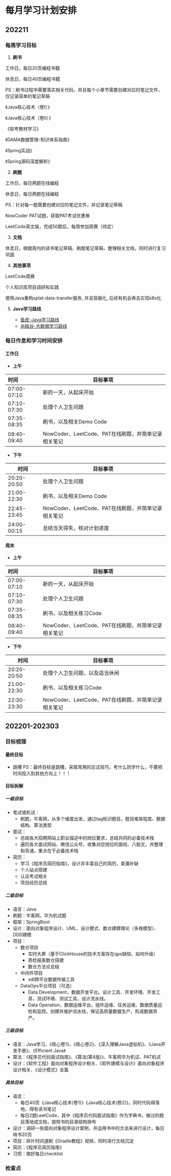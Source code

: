 # 每月学习计划安排



## 202211



### 每周学习目标

1. **刷书**

工作日，每日20页编程书籍

休息日，每日40页编程书籍

PS：刷书过程中需要落实相关代码，并且每个小章节需要创建对应的笔记文件，仅记录简单的笔记草稿



《Java核心技术（卷I）》

《Java核心技术（卷II）》

《软考教材学习》

《DAMA数据管理-知识体系指南》

《Spring实战》

《Spring源码深度解析》



2. **刷题**

工作日，每日两题在线编程

休息日，每日两题在线编程

PS：针对每一题需要创建对应的笔记文件，并记录笔记草稿



NowCoder PAT试题，获取PAT考试优惠券

LeetCode英文版，完成50题后，每周参加周赛（待定）



3. **文档**

休息日，根据周内的读书笔记草稿、刷题笔记草稿，整理相关文档，同时进行复习巩固



4. **其他事项**

LeetCode周赛

个人知识库项目调研和实践

使用Java重构xplat-data-transfer服务, 并且容器化, 后续有机会再去实现k8s化



5. **Java学习路线**

	- [鱼皮-Java学习路线](https://gitee.com/liyupi/code-roadmap/blob/main/docs/roadmap/Java%E5%AD%A6%E4%B9%A0%E8%B7%AF%E7%BA%BF.md#java-%E5%AD%A6%E4%B9%A0%E8%B7%AF%E7%BA%BF)
	- [尚硅谷-大数据学习路线](http://www.atguigu.com/bigdata_video.shtml)



### 每日作息和学习时间安排

#### 工作日

- **上午**

| 时间        | 目标事项                                            |
| :---------- | --------------------------------------------------- |
| 07:00-07:10 | 新的一天，从起床开始                                |
| 07:10-07:30 | 处理个人卫生问题                                    |
| 07:35-08:35 | 刷书，以及相关Demo Code                             |
| 08:40-09:40 | NowCoder、LeetCode、PAT在线刷题，并简单记录相关笔记 |



- **下午**

| 时间        | 目标事项                                            |
| ----------- | --------------------------------------------------- |
| 20:20-20:50 | 处理个人卫生问题                                    |
| 21:00-22:30 | 刷书，以及相关Demo Code                             |
| 22:45-23:45 | NowCoder、LeetCode、PAT在线刷题，并简单记录相关笔记 |
| 24:00-00:15 | 总结当天得失，核对计划进度                          |



#### 周末

- **上午**

| 时间        | 目标事项                                            |
| :---------- | --------------------------------------------------- |
| 07:00-07:10 | 新的一天，从起床开始                                |
| 07:10-07:30 | 处理个人卫生问题                                    |
| 07:35-08:35 | 刷书，以及相关练习Code                              |
| 08:40-09:40 | NowCoder、LeetCode、PAT在线刷题，并简单记录相关笔记 |



- **下午**

| 时间        | 目标事项                                            |
| ----------- | --------------------------------------------------- |
| 20:20-20:50 | 处理个人卫生问题，以及适当休闲                      |
| 21:00-22:30 | 刷书，以及相关练习Code                              |
| 22:30-23:30 | NowCoder、LeetCode、PAT在线刷题，并简单记录相关笔记 |





## 202201-202303

### 目标梳理

#### 最终目标

- 跳槽
PS：最终目标是跳槽，采取常用的应试技巧，考什么则学什么，不要把时间投入到其他方向上！！！

#### 目标拆解

##### 一级目标

- 笔试或机试：
	- 刷题，牛客网，从多个维度出发，通过tag标识题目，题目难易程度、数据结构、算法类型
- 面试：
	- 总结各大招聘网站上职业描述中的岗位要求，总结共同的必备技术栈
	- 遍历各大面试网站、微信公众号，收集对应岗位的面经、八股文，并整理和背诵，重点在于必备技术栈
- 简历：
	- 学习《程序员简历指南》，设计并丰富自己的简历，查漏补缺
	- 个人站点搭建
	- 认证考试相关
	- 项目经历总结


##### 二级目标

- 语言：Java
- 刷题：牛客网，华为机试题
- 框架：SpringBoot
- 设计：面向对象程序设计、UML、设计模式、数仓建模理论（多维模型）、DDD建模
- 项目：
	- 数仓项目
		- 实时大屏（基于ClickHouse的技术方案存在qps缺陷、如何升级）
		- 质检报表数仓搭建
		- 数仓方法论总结
	- 中间件项目
		- xdt跨平台数据传输工具
	- DataOps平台项目（可选）
		- Data Development，数据开发平台。设计工具、开发环境、开发工具、测试环境、测试工具。设计流水线。
		- Data Operation，数据运维平台。组件运维、任务运维、数据质量巡检和监控。创建并维护流水线，保证高质量数据生产，形成数据资产。

##### 三级目标

- 语言：Java学习，《核心卷1》、《核心卷2》、《深入理解Java虚拟机》、《Java开发手册》、《Efficient Java》
- 算法：《程序员代码面试指南》、《算法(第4版)》、牛客网华为机试、PAT机试
- 设计：《软件工程》面向对象程序设计相关、《软件建模与设计》面向对象程序设计相关、《设计模式》全篇

##### 具体目标

- 语言：
	- 每日40页《Java核心技术(卷1)》《Java核心技术(卷2)》，同时代码得落地，得有读书笔记
	- 每日2题LeetCode，其中《程序员代码面试指南》作为字典书，做过的题目落地成文档，按照书的目录结构排布
- 设计：调研一些面向对象程序设计案例，并运用书中的方法来进行设计，每日啃书20页
- 项目：碎片时间速刷《Gradle教程》视频，同时进行文档沉淀
- 简历：《程序员简历指南》
- 习惯：做好每日checklist


### 检查点


